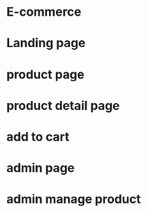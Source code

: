 # E-commerce

# Landing page

# product page

# product detail page

# add to cart

# admin page
# admin manage product
